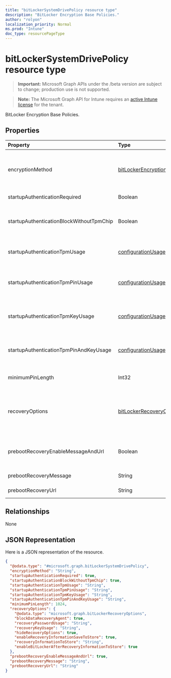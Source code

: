 ```yaml
---
title: "bitLockerSystemDrivePolicy resource type"
description: "BitLocker Encryption Base Policies."
author: "rolyon"
localization_priority: Normal
ms.prod: "Intune"
doc_type: resourcePageType
---
```


# bitLockerSystemDrivePolicy resource type

> **Important:** Microsoft Graph APIs under the /beta version are subject to change; production use is not supported.

> **Note:** The Microsoft Graph API for Intune requires an [active Intune license](https://go.microsoft.com/fwlink/?linkid=839381) for the tenant.

BitLocker Encryption Base Policies.

## Properties
|Property|Type|Description|
|:---|:---|:---|
|encryptionMethod|[bitLockerEncryptionMethod](../resources/intune-deviceconfig-bitlockerencryptionmethod.md)|Select the encryption method for operating system drives. Possible values are: `aesCbc128`, `aesCbc256`, `xtsAes128`, `xtsAes256`.|
|startupAuthenticationRequired|Boolean|Require additional authentication at startup.|
|startupAuthenticationBlockWithoutTpmChip|Boolean|Indicates whether to allow BitLocker without a compatible TPM (requires a password or a startup key on a USB flash drive).|
|startupAuthenticationTpmUsage|[configurationUsage](../resources/intune-deviceconfig-configurationusage.md)|Indicates if TPM startup is allowed/required/disallowed. Possible values are: `blocked`, `required`, `allowed`.|
|startupAuthenticationTpmPinUsage|[configurationUsage](../resources/intune-deviceconfig-configurationusage.md)|Indicates if TPM startup pin is allowed/required/disallowed. Possible values are: `blocked`, `required`, `allowed`.|
|startupAuthenticationTpmKeyUsage|[configurationUsage](../resources/intune-deviceconfig-configurationusage.md)|Indicates if TPM startup key is allowed/required/disallowed. Possible values are: `blocked`, `required`, `allowed`.|
|startupAuthenticationTpmPinAndKeyUsage|[configurationUsage](../resources/intune-deviceconfig-configurationusage.md)|Indicates if TPM startup pin key and key are allowed/required/disallowed. Possible values are: `blocked`, `required`, `allowed`.|
|minimumPinLength|Int32|Indicates the minimum length of startup pin. Valid values 4 to 20|
|recoveryOptions|[bitLockerRecoveryOptions](../resources/intune-deviceconfig-bitlockerrecoveryoptions.md)|Allows to recover BitLocker encrypted operating system drives in the absence of the required startup key information. This policy setting is applied when you turn on BitLocker.|
|prebootRecoveryEnableMessageAndUrl|Boolean|Enable pre-boot recovery message and Url. If requireStartupAuthentication is false, this value does not affect.|
|prebootRecoveryMessage|String|Defines a custom recovery message.|
|prebootRecoveryUrl|String|Defines a custom recovery URL.|

## Relationships
None

## JSON Representation
Here is a JSON representation of the resource.
<!-- {
  "blockType": "resource",
  "@odata.type": "microsoft.graph.bitLockerSystemDrivePolicy"
}
-->
``` json
{
  "@odata.type": "#microsoft.graph.bitLockerSystemDrivePolicy",
  "encryptionMethod": "String",
  "startupAuthenticationRequired": true,
  "startupAuthenticationBlockWithoutTpmChip": true,
  "startupAuthenticationTpmUsage": "String",
  "startupAuthenticationTpmPinUsage": "String",
  "startupAuthenticationTpmKeyUsage": "String",
  "startupAuthenticationTpmPinAndKeyUsage": "String",
  "minimumPinLength": 1024,
  "recoveryOptions": {
    "@odata.type": "microsoft.graph.bitLockerRecoveryOptions",
    "blockDataRecoveryAgent": true,
    "recoveryPasswordUsage": "String",
    "recoveryKeyUsage": "String",
    "hideRecoveryOptions": true,
    "enableRecoveryInformationSaveToStore": true,
    "recoveryInformationToStore": "String",
    "enableBitLockerAfterRecoveryInformationToStore": true
  },
  "prebootRecoveryEnableMessageAndUrl": true,
  "prebootRecoveryMessage": "String",
  "prebootRecoveryUrl": "String"
}
```




